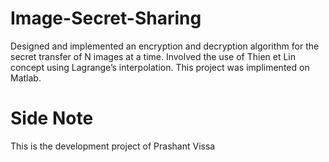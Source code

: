 # Image-Secret-Sharing
Designed and implemented an encryption and decryption algorithm for the secret transfer of N images at a time. Involved the use of Thien et Lin concept using Lagrange’s interpolation. This project was implimented on Matlab.

# Side Note
This is the development project of Prashant Vissa
